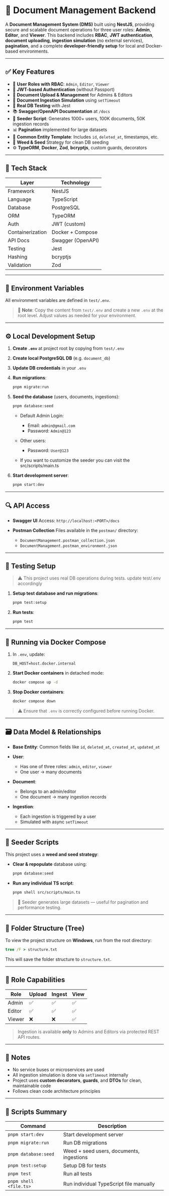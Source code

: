 
# 📄 Document Management Backend

A **Document Management System (DMS)** built using **NestJS**, providing secure and scalable document operations for three user roles: **Admin**, **Editor**, and **Viewer**. This backend includes **RBAC**, **JWT authentication**, **document uploading**, **ingestion simulation** (no external services), **pagination**, and a complete **developer-friendly setup** for local and Docker-based environments.

---

## ✅ Key Features

- 👤 **User Roles with RBAC**: `Admin`, `Editor`, `Viewer`
- 🔐 **JWT-based Authentication** (without Passport)
- 📄 **Document Upload & Management** for Admins & Editors
- 🔁 **Document Ingestion Simulation** using `setTimeout`
- 🧪 **Real DB Testing** with Jest
- 📚 **Swagger/OpenAPI Documentation** at `/docs`
- 🧵 **Seeder Script**: Generates 1000+ users, 100K documents, 50K ingestion records
- 📊 **Pagination** implemented for large datasets
- 🧱 **Common Entity Template**: Includes `id`, `deleted_at`, timestamps, etc.
- 🧹 **Weed & Seed** Strategy for clean DB seeding
- ⚙️ **TypeORM**, **Docker**, **Zod**, **bcryptjs**, custom guards, decorators

---

## 🔧 Tech Stack

| Layer          | Technology       |
|----------------|------------------|
| Framework      | NestJS           |
| Language       | TypeScript       |
| Database       | PostgreSQL       |
| ORM            | TypeORM          |
| Auth           | JWT (custom)     |
| Containerization| Docker + Compose|
| API Docs       | Swagger (OpenAPI)|
| Testing        | Jest             |
| Hashing        | bcryptjs         |
| Validation     | Zod              |

---

## 📁 Environment Variables

All environment variables are defined in `test/.env`.

> 📌 **Note**: Copy the content from `test/.env` and create a new `.env` at the root level. Adjust values as needed for your environment.

---

## ⚙️ Local Development Setup

1. **Create `.env`** at project root by copying from `test/.env`
2. **Create local PostgreSQL DB** (e.g. `document_db`)
3. **Update DB credentials** in your `.env`
4. **Run migrations**:

   ```bash
   pnpm migrate:run
   ```

5. **Seed the database** (users, documents, ingestions):

   ```bash
   pnpm database:seed
   ```

   * Default Admin Login:

     * Email: `admin@gmail.com`
     * Password: `Admin@123`

   * Other users:

     * Password: `User@123`
   * If you want to customize the seeder you can visit the src/scripts/main.ts

6. **Start development server**:

   ```bash
   pnpm start:dev
   ```

---

## 🔍 API Access

* **Swagger UI**
  Access: `http://localhost:<PORT>/docs`

* **Postman Collection**
  Files available in the `postman/` directory:

  * `DocumentManagement.postman_collection.json`
  * `DocumentManagement.postman_environment.json`

---

## 🧪 Testing Setup

> ⚠️ This project uses real DB operations during tests. update test/.env accordingly

1. **Setup test database and run migrations**:

   ```bash
   pnpm test:setup
   ```

2. **Run tests**:

   ```bash
   pnpm test
   ```

---

## 🐳 Running via Docker Compose

1. In `.env`, update:

   ```env
   DB_HOST=host.docker.internal
   ```

2. **Start Docker containers** in detached mode:

   ```bash
   docker compose up -d
   ```

3. **Stop Docker containers**:

   ```bash
   docker compose down
   ```

> ⚠️ Ensure that `.env` is correctly configured before running Docker.

---

## 🗃️ Data Model & Relationships

* **Base Entity**: Common fields like `id`, `deleted_at`, `created_at`, `updated_at`
* **User**:

  * Has one of three roles: `admin`, `editor`, `viewer`
  * One user → many documents
* **Document**:

  * Belongs to an admin/editor
  * One document → many ingestion records
* **Ingestion**:

  * Each ingestion is triggered by a user
  * Simulated with async `setTimeout`

---

## 🌱 Seeder Scripts

This project uses a **weed and seed strategy**:

* **Clear & repopulate** database using:

  ```bash
  pnpm database:seed
  ```

* **Run any individual TS script**:

  ```bash
  pnpm shell src/scripts/main.ts
  ```

> 📌 Seeder generates large datasets — useful for pagination and performance testing.

---

## 📂 Folder Structure (Tree)

To view the project structure on **Windows**, run from the root directory:

```cmd
tree /F > structure.txt
```

This will save the folder structure to `structure.txt`.

---

## 🔐 Role Capabilities

| Role   | Upload | Ingest | View |
| ------ | ------ | ------ | ---- |
| Admin  | ✅      | ✅      | ✅    |
| Editor | ✅      | ✅      | ✅    |
| Viewer | ❌      | ❌      | ✅    |

> Ingestion is available **only** to Admins and Editors via protected REST API routes.

---

## 🧠 Notes

* No service buses or microservices are used
* All ingestion simulation is done via `setTimeout` internally
* Project uses **custom decorators**, **guards**, and **DTOs** for clean, maintainable code
* Follows clean code architecture principles

---

## 📘 Scripts Summary

| Command                | Description                              |
| ---------------------- | ---------------------------------------- |
| `pnpm start:dev`       | Start development server                 |
| `pnpm migrate:run`     | Run DB migrations                        |
| `pnpm database:seed`   | Weed + seed users, documents, ingestions |
| `pnpm test:setup`      | Setup DB for tests                       |
| `pnpm test`            | Run all tests                            |
| `pnpm shell <file.ts>` | Run individual TypeScript file manually  |

